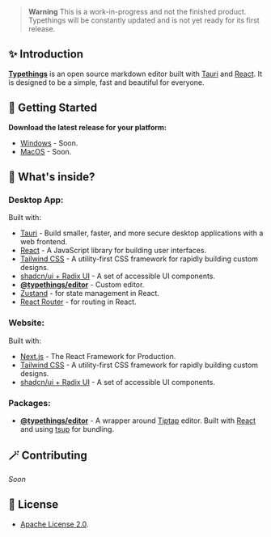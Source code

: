 > **Warning**
> This is a work-in-progress and not the finished product.
> Typethings will be constantly updated and is not yet ready for its first release.

## ✨ Introduction

[**Typethings**](https://typethings.vercel.app/) is an open source markdown editor built with [Tauri](https://tauri.app) and [React](https://react.dev). It is designed to be a simple, fast and beautiful for everyone.

## 🚀 Getting Started

**Download the latest release for your platform:**

- [Windows](#) - Soon.
- [MacOS](#) - Soon.

## 🤔 What's inside?

### Desktop App:

Built with:

- [Tauri](https://tauri.studio/en/) - Build smaller, faster, and more secure desktop applications with a web frontend.
- [React](https://reactjs.org/) - A JavaScript library for building user interfaces.
- [Tailwind CSS](https://tailwindcss.com/) - A utility-first CSS framework for rapidly building custom designs.
- [shadcn/ui + Radix UI](https://ui.shadcn.com/) - A set of accessible UI components.
- [**@typethings/editor**](https://github.com/pheralb/typethings/tree/main/packages/editor) - Custom editor.
- [Zustand](https://docs.pmnd.rs/zustand/getting-started/introduction) - for state management in React.
- [React Router](https://reactrouter.com/) - for routing in React.

### Website:

Built with:

- [Next.js](https://nextjs.org/) - The React Framework for Production.
- [Tailwind CSS](https://tailwindcss.com/) - A utility-first CSS framework for rapidly building custom designs.
- [shadcn/ui + Radix UI](https://ui.shadcn.com/) - A set of accessible UI components.

### Packages:

- [**@typethings/editor**](https://github.com/pheralb/typethings/tree/main/packages/editor) - A wrapper around [Tiptap](https://tiptap.dev/) editor. Built with [React](https://react.dev) and using [tsup](https://tsup.egoist.dev/) for bundling.

## 🪄 Contributing

_Soon_

## 📝 License

- [Apache License 2.0](https://github.com/pheralb/typethings/blob/main/LICENSE).
